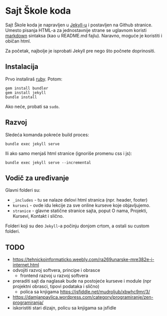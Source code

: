 # Sajt Škole koda

Sajt Škole koda je napravljen u [Jekyll-u](https://jekyllrb.com/) i postavljen na Github stranice. Umesto pisanja HTML-a za jednostavnije strane se uglavnom koristi [markdown](https://guides.github.com/features/mastering-markdown/) sintaksa (kao u README.md fajlu). Naravno, moguće je koristiti i običan html.

Za početak, najbolje je isprobati Jekyll pre nego što počnete doprinositi. 

## Instalacija

Prvo instaliraš [ruby](https://rubyinstaller.org/downloads/). Potom:

```
gem install bundler
gem install jekyll
bundle install
```

Ako neće, probati sa `sudo`.

## Razvoj

Sledeća komanda pokreće build proces:

```
bundle exec jekyll serve
```

Ili ako samo menjaš html stranice (ignoriše promenu css i js):

```
bundle exec jekyll serve --incremental
```

## Vodič za uređivanje

Glavni folderi su:

- `_includes` - tu se nalaze delovi html stranica (npr. header, footer)
- `kursevi` - ovde idu lekcije za sve online kurseve koje objavljujemo.
- `stranice` - glavne statične stranice sajta, poput O nama, Projekti, Kursevi, Kontakt i slično.

Folderi koji su deo `Jekyll`-a počinju donjom crtom, a ostali su custom folderi.

## TODO

- https://tehnickoinformaticko.weebly.com/ra269unarske-mre382e-i-internet.html
- odvojiti razvoj softvera, principe i obrasce
  - frontend razvoj u razvoj softvera
- preraditi sajt da naglasak bude na postojeće kurseve i module (npr projektni obrasci, tipovi podataka i slično)
  - polica sa knjigama https://jsfiddle.net/mudroljub/xbwhc9mr/3/
- https://damjanpavlica.wordpress.com/category/programiranje/zen-programiranja/
- iskoristiti stari dizajn, policu sa knjigama sa jsfidle